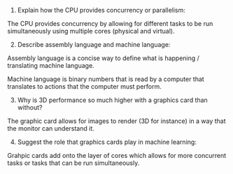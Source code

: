 <!-- Answers to the Short Answer Essay Questions go here -->

1. Explain how the CPU provides concurrency or parallelism:

The CPU provides concurrency by allowing for different tasks to be run simultaneously using multiple cores (physical and virtual). 

2. Describe assembly language and machine language:

Assembly language is a concise way to define what is happening / translating machine language. 

Machine language is binary numbers that is read by a computer that translates to actions that the computer must perform.

3. Why is 3D performance so much higher with a graphics card than without?

The graphic card allows for images to render (3D for instance) in a way that the monitor can understand it.

4. Suggest the role that graphics cards play in machine learning:

Grahpic cards add onto the layer of cores which allows for more concurrent tasks or tasks that can be run simultaneously.

